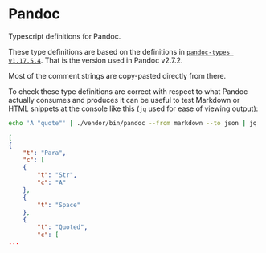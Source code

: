 # Pandoc

Typescript definitions for Pandoc.

These type definitions are based on the definitions in [`pandoc-types v1.17.5.4`](https://github.com/jgm/pandoc-types/blob/1.17.5.4/Text/Pandoc/Definition.hs). That is the version used in Pandoc v2.7.2.

Most of the comment strings are copy-pasted directly from there.

To check these type definitions are correct with respect to what Pandoc actually consumes and produces it can be useful to test Markdown or HTML snippets at the console like this (`jq` used for ease of viewing output):

```bash
echo 'A "quote"' | ./vendor/bin/pandoc --from markdown --to json | jq .blocks
```

```json
[
{
    "t": "Para",
    "c": [
    {
        "t": "Str",
        "c": "A"
    },
    {
        "t": "Space"
    },
    {
        "t": "Quoted",
        "c": [
...
```
